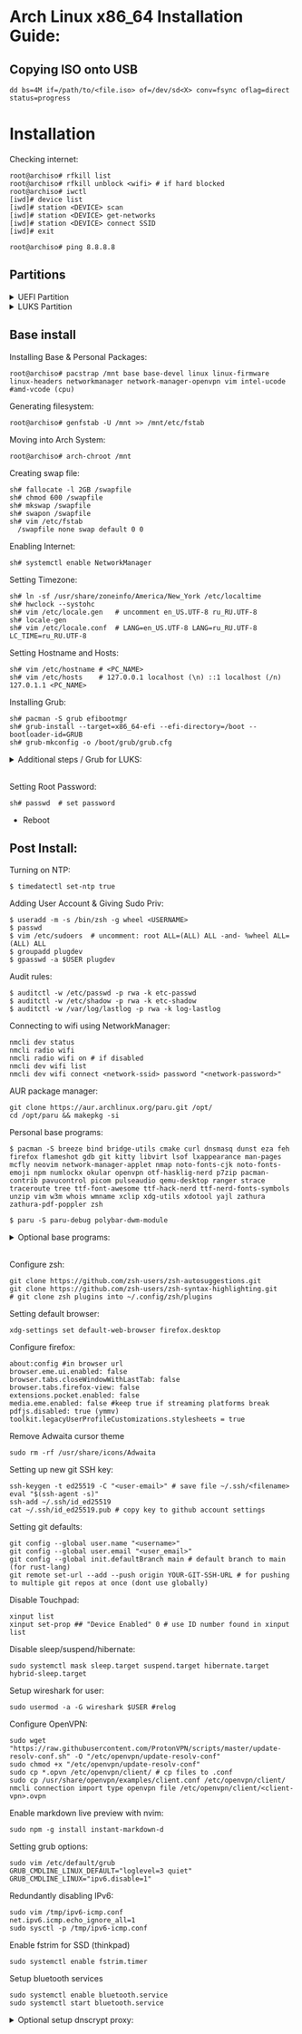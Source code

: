 # Arch Linux x86_64 Installation Guide:

## Copying ISO onto USB
```
dd bs=4M if=/path/to/<file.iso> of=/dev/sd<X> conv=fsync oflag=direct status=progress
```


# Installation

Checking internet:
```shell
root@archiso# rfkill list
root@archiso# rfkill unblock <wifi> # if hard blocked
root@archiso# iwctl
[iwd]# device list
[iwd]# station <DEVICE> scan
[iwd]# station <DEVICE> get-networks
[iwd]# station <DEVICE> connect SSID
[iwd]# exit

root@archiso# ping 8.8.8.8
```
## Partitions
<details><summary> UEFI Partition</summary><br>

Verify Drives:
```shell
root@archiso# lsblk
```

Delete & List Partitions:
```shell
root@archiso# fdisk /dev/sda
  - d
  - 3
  - d
  - 2
  - d
  - 1
  - p   # list partitions
```

Create Partitions:
```shell
  - n   # new partition
  - (enter)
  - (enter)
  - +1G
  - -Y

  - n
  - (enter)
  - (enter)
  - +90G
  - Y

  - n
  - (enter)
  - (enter)
  - (enter)
  - Y

  - w   # wipe partitions
```

Verify New Partitions:
```shell
root@archiso# lsblk
```

Make filesystem:
```shell
root@archiso# mkfs.ext4 /dev/sda3
root@archiso# mkfs.ext4 /dev/sda2
root@archiso# mkfs.fat -F32 /dev/sda1
```

Mount partitions:
```shell
root@archiso# mount /dev/sda2 /mnt
root@archiso# mkdir -p /mnt/{boot,home}
root@archiso# mount /dev/sda1 /mnt/boot
root@archiso# mount /dev/sda3 /mnt/home
```

Verify Drives:
```shell
root@archiso# lsblk
```


</details>


<details><summary> LUKS Partition</summary><br>

Verify Drives:
```shell
root@archiso# lsblk
```

Delete & List Partitions:
```shell
root@archiso# gdisk /dev/sda
  - d
  - 3
  - d
  - 2
  - d
  - 1
  - p   # list partitions
```

Create Partitions:
```shell
  - n   # new partition
  - (enter)
  - (enter)
  - +512M    # 200-300M should be good
  - List
  - efi
  - ef00

  - n
  - (enter)
  - (enter)
  - (enter)
  - Y

  - w   # wipe partitions
```

Verify New Partitions:
```shell
root@archiso# lsblk
```

Encrypting Parititon:
```shell
root@archiso# cryptsetup -y -v luksFormat /dev/sda2
```

Formatting partition:
```shell
root@archiso# cryptsetup open /dev/sda2 cryptroot
```

Make filesystem:
```shell
root@archiso# mkfs.ext4 /dev/mapper/cryptroot
root@archiso# mkfs.fat -F32 /dev/sda1
```

Mount partitions:
```shell
root@archiso# mount /dev/mapper/cryptroot /mnt
root@archiso# mkdir /mnt/boot
root@archiso# mount /dev/sda1 /mnt/boot
```

Verify Drives:
```shell
root@archiso# lsblk
```

</details>


## Base install 
Installing Base & Personal Packages:
```shell
root@archiso# pacstrap /mnt base base-devel linux linux-firmware linux-headers networkmanager network-manager-openvpn vim intel-ucode #amd-vcode (cpu)
```

Generating filesystem:
```shell
root@archiso# genfstab -U /mnt >> /mnt/etc/fstab
```

Moving into Arch System:
```shell
root@archiso# arch-chroot /mnt
```

Creating swap file:
```shell
sh# fallocate -l 2GB /swapfile
sh# chmod 600 /swapfile
sh# mkswap /swapfile
sh# swapon /swapfile
sh# vim /etc/fstab
  /swapfile none swap default 0 0
```

Enabling Internet:
```shell
sh# systemctl enable NetworkManager
```

Setting Timezone:
```shell
sh# ln -sf /usr/share/zoneinfo/America/New_York /etc/localtime
sh# hwclock --systohc
sh# vim /etc/locale.gen   # uncomment en_US.UTF-8 ru_RU.UTF-8
sh# locale-gen
sh# vim /etc/locale.conf  # LANG=en_US.UTF-8 LANG=ru_RU.UTF-8 LC_TIME=ru_RU.UTF-8
```

Setting Hostname and Hosts:
```shell
sh# vim /etc/hostname # <PC_NAME>
sh# vim /etc/hosts    # 127.0.0.1 localhost (\n) ::1 localhost (/n) 127.0.1.1 <PC_NAME>
```

Installing Grub:
```shell
sh# pacman -S grub efibootmgr
sh# grub-install --target=x86_64-efi --efi-directory=/boot --bootloader-id=GRUB
sh# grub-mkconfig -o /boot/grub/grub.cfg
```

<details><summary> Additional steps / Grub for LUKS:</summary>
Setting up kernel hooks for encryption:

```shell
sh# vim /etc/mkinitcpio.conf # find hooks line
  HOOKS=(base udev autodetect keyboard keymap modconf block encrypt filesystems)
sh# mkinitcpio -p linux
```

```shell
sh# blkid
 > UUID="need-this-id"
sh# blkid |tee -a uuid 
sh# vim /etc/default/grub 
  GRUB_CMDLINE_LINUX="cryptdevice=UUID=need-this-id:cryptroot root=/dev/mapper/cryptroot"
sh# grub-mkconfig -o /boot/grub/grub.cfg
```
</details><br>

Setting Root Password:
```shell
sh# passwd  # set password
```

- Reboot

## Post Install:
Turning on NTP:
```shell
$ timedatectl set-ntp true
```

Adding User Account & Giving Sudo Priv:
```shell
$ useradd -m -s /bin/zsh -g wheel <USERNAME>
$ passwd
$ vim /etc/sudoers  # uncomment: root ALL=(ALL) ALL -and- %wheel ALL=(ALL) ALL
$ groupadd plugdev
$ gpasswd -a $USER plugdev
```

Audit rules:
```shell
$ auditctl -w /etc/passwd -p rwa -k etc-passwd
$ auditctl -w /etc/shadow -p rwa -k etc-shadow
$ auditctl -w /var/log/lastlog -p rwa -k log-lastlog
```

Connecting to wifi using NetworkManager:
```shell
nmcli dev status
nmcli radio wifi
nmcli radio wifi on # if disabled
nmcli dev wifi list
nmcli dev wifi connect <network-ssid> password "<network-password>"
```

AUR package manager:
```shell
git clone https://aur.archlinux.org/paru.git /opt/
cd /opt/paru && makepkg -si 
```

Personal base programs:
```shell
$ pacman -S breeze bind bridge-utils cmake curl dnsmasq dunst eza feh firefox flameshot gdb git kitty libvirt lsof lxappearance man-pages mcfly neovim network-manager-applet nmap noto-fonts-cjk noto-fonts-emoji npm numlockx okular openvpn otf-hasklig-nerd p7zip pacman-contrib pavucontrol picom pulseaudio qemu-desktop ranger strace traceroute tree ttf-font-awesome ttf-hack-nerd ttf-nerd-fonts-symbols unzip vim w3m whois wmname xclip xdg-utils xdotool yajl zathura zathura-pdf-poppler zsh
```

```shell
$ paru -S paru-debug polybar-dwm-module 
```

<details><summary>Optional base programs:</summary>

```shell
$ pacman -S acpi adobe-source-code-pro-fonts binutils bluez bluez-utils blueman btop dmidecode dnscrypt-proxy gsfonts gucharmap imagemagick jsoncpp network-manager-applet nitrogen nm-connection-manager nodejs openresolv playerctl pulseaudio-bluetooth python-yaml resolconf tldr tlp tmux ttf-fira-code ttf-jetbrains-mono xdotool xorg-xmag
```

RE/dev programs:
```shell
arp-scan capstone checksec ctags ghidra iaito jdk11-openjdk lynis nasm net-tools radare2 rkhunter valgrind wireshark-cli wireshark-qt 
```
</details><br>

Configure zsh: 
```shell
git clone https://github.com/zsh-users/zsh-autosuggestions.git
git clone https://github.com/zsh-users/zsh-syntax-highlighting.git
# git clone zsh plugins into ~/.config/zsh/plugins
```

Setting default browser:
```shell 
xdg-settings set default-web-browser firefox.desktop
```

Configure firefox:
```shell
about:config #in browser url
browser.eme.ui.enabled: false
browser.tabs.closeWindowWithLastTab: false
browser.tabs.firefox-view: false
extensions.pocket.enabled: false
media.eme.enabled: false #keep true if streaming platforms break
pdfjs.disabled: true (ymmv)
toolkit.legacyUserProfileCustomizations.stylesheets = true
```

Remove Adwaita cursor theme
```shell
sudo rm -rf /usr/share/icons/Adwaita
```

Setting up new git SSH key:
```shell
ssh-keygen -t ed25519 -C "<user-email>" # save file ~/.ssh/<filename>
eval "$(ssh-agent -s)"
ssh-add ~/.ssh/id_ed25519
cat ~/.ssh/id_ed25519.pub # copy key to github account settings
```

Setting git defaults:
```shell
git config --global user.name "<username>"
git config --global user.email "<user_email>"
git config --global init.defaultBranch main # default branch to main (for rust-lang)
git remote set-url --add --push origin YOUR-GIT-SSH-URL # for pushing to multiple git repos at once (dont use globally)
```

Disable Touchpad:
```shell
xinput list
xinput set-prop ## "Device Enabled" 0 # use ID number found in xinput list
```

Disable sleep/suspend/hibernate:
```shell
sudo systemctl mask sleep.target suspend.target hibernate.target hybrid-sleep.target
```

Setup wireshark for user:
```shell
sudo usermod -a -G wireshark $USER #relog
```

Configure OpenVPN:
```shell
sudo wget "https://raw.githubusercontent.com/ProtonVPN/scripts/master/update-resolv-conf.sh" -O "/etc/openvpn/update-resolv-conf"
sudo chmod +x "/etc/openvpn/update-resolv-conf"
sudo cp *.opvn /etc/openvpn/client/ # cp files to .conf
sudo cp /usr/share/openvpn/examples/client.conf /etc/openvpn/client/
nmcli connection import type openvpn file /etc/openvpn/client/<client-vpn>.ovpn
```

Enable markdown live preview with nvim:
```shell
sudo npm -g install instant-markdown-d
```

Setting grub options:
```shell
sudo vim /etc/default/grub
GRUB_CMDLINE_LINUX_DEFAULT="loglevel=3 quiet"
GRUB_CMDLINE_LINUX="ipv6.disable=1"
```

Redundantly disabling IPv6:
```shell
sudo vim /tmp/ipv6-icmp.conf
net.ipv6.icmp.echo_ignore_all=1
sudo sysctl -p /tmp/ipv6-icmp.conf 
```

Enable fstrim for SSD (thinkpad)
```shell
sudo systemctl enable fstrim.timer
```

Setup bluetooth services
```shell
sudo systemctl enable bluetooth.service
sudo systemctl start bluetooth.service
```

<details><summary>Optional setup dnscrypt proxy:</summary>

```shell
sudo vim /etc/dnscrypt-proxy/dnscrypt-proxy.toml # uncomment server_names
```

```shell
sudo vim /etc/NetworkManager/conf.d/dns.conf
[main]
dns=none
```

```shell
sudo cp /etc/resolv.conf resolv.conf.bak
sudo rm /etc/resolv.conf && nvim resolv.conf
nameserver 127.0.0.1
options edns0
````

```shell
sudo systemctl start dnscrypt-proxy.service
sudo systemctl enable dnscrypt-proxy-service
# use dnsleaktest.com to check for leaks
```
</details><br>
